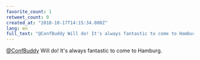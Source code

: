 ```yaml
---
favorite_count: 1
retweet_count: 0
created_at: "2018-10-17T14:15:34.000Z"
lang: en
full_text: "@ConfBuddy Will do! It's always fantastic to come to Hamburg."
---
```


[@ConfBuddy](https://twitter.com/ConfBuddy) Will do! It's always fantastic to
come to Hamburg.
